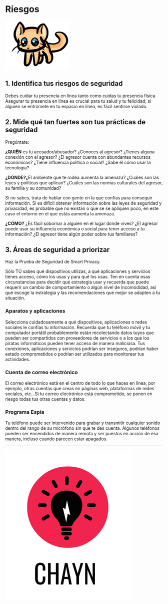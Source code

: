 # Riesgos

![](assets/Fox%20Cat%20Thing%20v%20small.png)

## 1. Identifica tus riesgos de seguridad
Debes cuidar tu presencia en línea tanto como cuidas tu presencia física.  Asegurar tu presencia en línea  es crucial para tu salud y tu felicidad; si alguien se entromete en tu espacio en línea,  es fácil sentirse violado. 


## 2. Mide qué tan fuertes son tus prácticas de seguridad
Pregúntate: 

**¿QUIËN** es tu acosador/abusador? ¿Conoces al agresor? ¿Tienes alguna conexión con el agresor? ¿El agresor cuenta con abundantes recursos  económicos? ¿Tiene influencia política o social? ¿Sabe él cómo usar la tecnología?

**¿DÓNDE?**¿El ambiente que te rodea aumenta la amenaza? ¿Cuáles son las leyes y políticas que aplican? ¿Cuáles son las normas culturales del agresor, su  familia y su comunidad?

Si no sabes, trata de hablar con gente en la que confías  para conseguir información. Si es difícil obtener información sobre las leyes de seguridad y privacidad, es probable que no existan o que se se apliquen poco, en este caso el entorno en el que estás aumenta la amenaza. 

**¿CÖMO?** ¿Es fácil sobornar a alguien en el lugar donde vives? ¿El agresor puede usar su influencia económica o social para tener acceso a tu información? ¿El agresor tiene algún poder sobre tus familiares?



## 3. Áreas de seguridad a priorizar
Haz  la Prueba de Seguridad de Smart Privacy. 

Sólo TÚ sabes qué dispositivos utilizas, a qué aplicaciones y servicios tienes acceso, cómo los usas y para qué los usas. Ten en cuenta esas circunstancias para decidir qué estrategia usar y recuerda que puede requerir un cambio de comportamiento o algún nivel de incomodidad, así que escoge la estrategia y las recomendaciones que mejor se adapten a tu situación. 


### Aparatos y aplicaciones
Selecciona cuidadosamente a qué dispositivos, aplicaciones o redes sociales le confías tu información. Recuerda  que tu  teléfono móvil y tu computador portátil probablemente están recolectando datos tuyos que pueden ser compartidos con proveedores de servicios o a los que los  piratas informáticos pueden tener acceso de manera maliciosa. 
Tus conexiones, aplicaciones y servicios podrían ser inseguros, podrían haber estado comprometidos  o podrían ser utilizados para  monitorear tus actividades.


### Cuenta de correo electrónico 

El correo electrónico está en el centro de todo lo que haces en línea, por ejemplo, otras cuentas que creas en páginas web, plataformas de redes sociales, etc...Si tu correo electrónico está comprometido, se ponen en riesgo todas tus otras cuentas y datos. 


### Programa Espía

Tu teléfono puede ser intervenido para grabar y transmitir cualquier sonido dentro del rango de su micrófono sin que te des cuenta. Algunos teléfonos pueden ser encendidos de manera remota y ser puestos en acción de esa manera, incluso cuando parecen estar apagados. 


---

![](assets/chayn%20icon.jpg)

